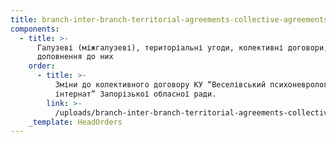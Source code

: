 ```yaml
---
title: branch-inter-branch-territorial-agreements-collective-agreements
components:
  - title: >-
      Галузеві (міжгалузеві), територіальні угоди, колективні договори, зміни і
      доповнення до них
    order:
      - title: >-
          Зміни до колективного договору КУ “Веселівський психоневрологічний
          інтернат” Запорізької обласної ради.
        link: >-
          /uploads/branch-inter-branch-territorial-agreements-collective-agreements/zminy-do-kol.dohovoru-pdf.pdf
    _template: HeadOrders
---
```



